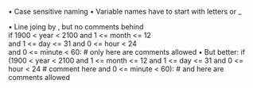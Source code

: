 
• Case sensitive naming
• Variable names have to start with letters or _

• Line joing by \, but no comments behind \
if 1900 < year < 2100 and 1 <= month <= 12 \
and 1 <= day <= 31 and 0 <= hour < 24 \
and 0 <= minute < 60: # only here are comments allowed
• But better:
if (1900 < year < 2100 and 1 <= month <= 12
and 1 <= day <= 31 and 0 <= hour < 24 # comment here
and 0 <= minute < 60): # and here are comments allowed


